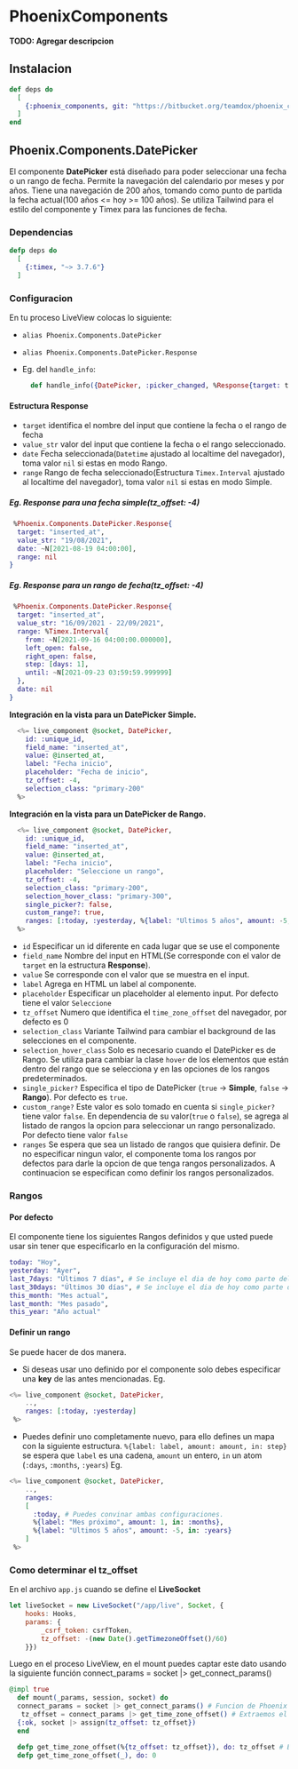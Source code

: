 # PhoenixComponents

**TODO: Agregar descripcion**

## Instalacion


```elixir
def deps do
  [
    {:phoenix_components, git: "https://bitbucket.org/teamdox/phoenix_components"}
  ]
end
```

## Phoenix.Components.DatePicker

El componente **DatePicker** está diseñado para poder seleccionar una fecha o un rango de fecha. Permite la navegación del calendario por meses y por años. Tiene una navegación de 200 años, tomando como punto de partida la fecha actual(100 años <= hoy >= 100 años). Se utiliza Tailwind para el estilo del componente y Timex para las funciones de fecha.

### Dependencias
```elixir
defp deps do
  [
    {:timex, "~> 3.7.6"}
  ]
```
### Configuracion
En tu proceso LiveView colocas lo siguiente:

* `alias Phoenix.Components.DatePicker`
* `alias Phoenix.Components.DatePicker.Response`

* Eg. del `handle_info`:
  ```elixir
    def handle_info({DatePicker, :picker_changed, %Response{target: target, value_str: value, :date, :range}}, socket)
  ```
#### Estructura **Response**
* `target` identifica el nombre del input que contiene la fecha o el rango de fecha
* `value_str` valor del input que contiene la fecha o el rango seleccionado.
* `date` Fecha seleccionada(`Datetime` ajustado al localtime del navegador), toma valor `nil` si estas en modo Rango.
* `range` Rango de fecha seleccionado(Estructura `Timex.Interval` ajustado al localtime del navegador), toma valor `nil` si estas en modo Simple.
##### Eg. **Response** para una fecha simple(tz_offset: -4)
```elixir
 %Phoenix.Components.DatePicker.Response{
  target: "inserted_at",
  value_str: "19/08/2021",
  date: ~N[2021-08-19 04:00:00],
  range: nil
}
```
##### Eg. **Response** para un rango de fecha(tz_offset: -4)
```elixir
 %Phoenix.Components.DatePicker.Response{
  target: "inserted_at",
  value_str: "16/09/2021 - 22/09/2021",
  range: %Timex.Interval{
    from: ~N[2021-09-16 04:00:00.000000],
    left_open: false,
    right_open: false,
    step: [days: 1],
    until: ~N[2021-09-23 03:59:59.999999]
  },
  date: nil
}
```


**Integración en la vista para un DatePicker Simple.**

```elixir
  <%= live_component @socket, DatePicker,
    id: :unique_id,
    field_name: "inserted_at",
    value: @inserted_at,
    label: "Fecha inicio",
    placeholder: "Fecha de inicio",
    tz_offset: -4,
    selection_class: "primary-200"
  %>
```
**Integración en la vista para un DatePicker de Rango.**

```elixir
  <%= live_component @socket, DatePicker,
    id: :unique_id,
    field_name: "inserted_at",
    value: @inserted_at,
    label: "Fecha inicio",
    placeholder: "Seleccione un rango",
    tz_offset: -4,
    selection_class: "primary-200",
    selection_hover_class: "primary-300",
    single_picker?: false,
    custom_range?: true,
    ranges: [:today, :yesterday, %{label: "Ultimos 5 años", amount: -5, in: :years}]
  %>
```

* `id` Especificar un id diferente en cada lugar que se use el componente
* `field_name` Nombre del input en HTML(Se corresponde con el valor de `target` en la estructura **Response**).
* `value` Se corresponde con el valor que se muestra en el input.
* `label` Agrega en HTML un label al componente.
* `placeholder` Especificar un placeholder al elemento input. Por defecto tiene el valor `Seleccione`
* `tz_offset` Numero que identifica el `time_zone_offset` del navegador, por defecto es 0
* `selection_class` Variante Tailwind para cambiar el background de las selecciones en el componente.
* `selection_hover_class` Solo es necesario cuando el DatePicker es de Rango. Se utiliza para cambiar la clase `hover` de los elementos que están dentro del rango que se selecciona y en las opciones de los rangos predeterminados.
* `single_picker?` Especifica el tipo de DatePicker (`true` -> **Simple**, `false` -> **Rango**). Por defecto es `true`.
* `custom_range?` Este valor es solo tomado en cuenta si `single_picker?` tiene valor `false`. En dependencia de su valor(`true` o `false`), se agrega al listado de rangos la opcion para seleccionar un rango personalizado. Por defecto tiene valor `false`
* `ranges` Se espera que sea un listado de rangos que quisiera definir. De no especificar ningun valor, el componente toma los rangos por defectos para darle la opcion de que tenga rangos personalizados. A continuacion se especifican como definir los rangos personalizados.


### Rangos
#### Por defecto
El componente tiene los siguientes Rangos definidos y que usted puede usar sin tener que especificarlo en la configuración del mismo.
```elixir
today: "Hoy",
yesterday: "Ayer",
last_7days: "Últimos 7 días", # Se incluye el dia de hoy como parte del rango
last_30days: "Últimos 30 días", # Se incluye el dia de hoy como parte del rango
this_month: "Mes actual",
last_month: "Mes pasado",
this_year: "Año actual"
```
#### Definir un rango
Se puede hacer de dos manera.
* Si deseas usar uno definido por el componente solo debes especificar una **key** de las antes mencionadas.
Eg.
```elixir
<%= live_component @socket, DatePicker,
    ..,
    ranges: [:today, :yesterday]
 %>
```
* Puedes definir uno completamente nuevo, para ello defines un mapa con la siguiente estructura.
`%{label: label, amount: amount, in: step}`
se espera que `label` es una cadena, `amount` un entero, `in` un atom (`:days`, `:months`, `:years`)
Eg.
```elixir
<%= live_component @socket, DatePicker,
    ..,
    ranges:
    [
      :today, # Puedes convinar ambas configuraciones.
      %{label: "Mes próximo", amount: 1, in: :months},
      %{label: "Ultimos 5 años", amount: -5, in: :years}
    ]
 %>
```
### Como determinar el tz_offset
En el archivo ``app.js`` cuando se define el **LiveSocket**
```js
let liveSocket = new LiveSocket("/app/live", Socket, {
	hooks: Hooks,
	params: {
		_csrf_token: csrfToken,
		tz_offset: -(new Date().getTimezoneOffset()/60)
	}})
```
Luego en el proceso LiveView, en el mount puedes captar este dato usando la siguiente función
connect_params = socket |> get_connect_params()
```elixir
@impl true
  def mount(_params, session, socket) do
  connect_params = socket |> get_connect_params() # Funcion de Phoenix que devuelve los parametros de conexion.
   tz_offset = connect_params |> get_time_zone_offset() # Extraemos el tz_offset que definimos app.js
  {:ok, socket |> assign(tz_offset: tz_offset})
  end

  defp get_time_zone_offset(%{tz_offset: tz_offset}), do: tz_offset # Buscar por la misma key que se definio en app.js
  defp get_time_zone_offset(_), do: 0
```
